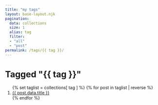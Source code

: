 ```yaml
---
title: "my tags"
layout: base-layout.njk
pagination:
  data: collections
  size: 1
  alias: tag
  filter:
  - "all"
  - "post"
permalink: /tags/{{ tag }}/
---
```


<h1>Tagged "{{ tag }}"</h1>

<ol>
{% set taglist = collections[ tag ] %}
{% for post in taglist  | reverse %}
  <li><a href="{{ post.url | url }}">{{ post.data.title }}</a></li>
{% endfor %}
</ol>

<!--
vim: syntax=markdown :
-->
